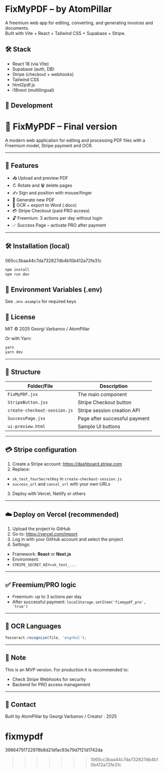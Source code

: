 
# FixMyPDF – by AtomPillar

A freemium web app for editing, converting, and generating invoices and documents.  
Built with Vite + React + Tailwind CSS + Supabase + Stripe.

## 🛠 Stack
- React 18 (via Vite)
- Supabase (auth, DB)
- Stripe (checkout + webhooks)
- Tailwind CSS
- html2pdf.js
- i18next (multilingual)

## 🚀 Development


# 📄 FixMyPDF – Final version

A modern web application for editing and processing PDF files with a Freemium model, Stripe payment and OCR.

---

## 🚀 Features

- 📥 Upload and preview PDF
- ↻ Rotate and 🗑️ delete pages
- ✍️ Sign and position with mouse/finger
- 💾 Generate new PDF
- 🧠 OCR + export to Word (.docx)
- 💳 Stripe Checkout (paid PRO access)
- 🔓 Freemium: 3 actions per day without login
- ✅ Success Page – activate PRO after payment

---

## 🛠️ Installation (local)
065cc3baa44c7da732827db4b10b412a72fe31c
```bash
npm install
npm run dev
```


## 🔐 Environment Variables (.env)
See `.env.example` for required keys

## 🧾 License
MIT © 2025 Georgi Varbanov / AtomPillar

Or with Yarn:

```bash
yarn
yarn dev
```

---

## 📂 Structure

| Folder/File | Description |
|----------------------------|--------------------------------------|
| `FixMyPDF.jsx` | The main component |
| `StripeButton.jsx` | Stripe Checkout button |
| `create-checkout-session.js` | Stripe session creation API |
| `SuccessPage.jsx` | Page after successful payment |
| `ui-preview.html` | Sample UI buttons |

---

## 💳 Stripe configuration

1. Create a Stripe account: https://dashboard.stripe.com
2. Replace:
- `sk_test_YourSecretKey` in `create-checkout-session.js`
- `success_url` and `cancel_url` with your own URLs
3. Deploy with Vercel, Netlify or others

---

## ☁️ Deploy on Vercel (recommended)

1. Upload the project to GitHub
2. Go to: https://vercel.com/import
3. Log in with your GitHub account and select the project
4. Settings:
- Framework: **React** or **Next.js**
- Environment:
- `STRIPE_SECRET_KEY=sk_test_...`

---

## ✅ Freemium/PRO logic

- Freemium: up to 3 actions per day
- After successful payment: `localStorage.setItem('fixmypdf_pro', 'true')`

---

## 🧠 OCR Languages

```js
Tesseract.recognize(file, 'eng+bul');
```

---

## 📌 Note

This is an MVP version. For production it is recommended to:
- Check Stripe Webhooks for security
- Backend for PRO access management

---

## 📧 Contact

Built by AtomPillar by Georgi Varbanov / Creator · 2025

# fixmypdf
3986475f722978b8d21dfac93e79d7f21d1742da
>>>>>>> 1065cc3baa44c7da732827db4b10b412a72fe31c
